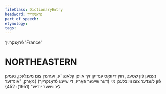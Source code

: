 ```yaml
---
fileClass: DictionaryEntry
headword: פֿראַנקרײַך
part_of_speech: 
etymology: 
tags: 
---
```

פֿראַנקרײַך
'France'

NORTHEASTERN
==============

נעמען פֿון שטעט, חוץ די וואָס ענדיקן זיך אויפֿן קלאַנג ־ע, געהערן צום מענלעכן, נעמען פֿון לענדער צום ווײַבלעכן מין (דער שיינער פּאַריז, די שיינע פֿראַנקרײַך)
{מאַרק, "אונדזער ליטווישער ייִדיש" (1951): 452}
